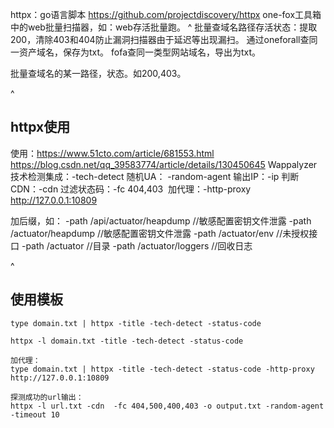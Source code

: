 httpx：go语言脚本 <https://github.com/projectdiscovery/httpx>
one-fox工具箱中的web批量扫描器，如：web存活批量跑。
^
批量查域名路径存活状态：提取200，清除403和404防止漏洞扫描器由于延迟等出现漏扫。
通过oneforall查同一资产域名，保存为txt。
fofa查同一类型网站域名，导出为txt。

批量查域名的某一路径，状态。如200,403。


^
## **httpx使用**
使用：<https://www.51cto.com/article/681553.html>
<https://blog.csdn.net/qq_39583774/article/details/130450645>
Wappalyzer 技术检测集成：-tech-detect
随机UA： -random-agent
输出IP：-ip
判断CDN：-cdn
过滤状态码：-fc 404,403 
加代理：-http-proxy http://127.0.0.1:10809

加后缀，如：
-path /api/actuator/heapdump   //敏感配置密钥文件泄露
-path /actuator/heapdump   //敏感配置密钥文件泄露
-path /actuator/env   //未授权接口
-path /actuator     //目录
-path /actuator/loggers  //回收日志

^
## **使用模板**
```
type domain.txt | httpx -title -tech-detect -status-code

httpx -l domain.txt -title -tech-detect -status-code 

加代理：
type domain.txt | httpx -title -tech-detect -status-code -http-proxy http://127.0.0.1:10809

探测成功的url输出：
httpx -l url.txt -cdn  -fc 404,500,400,403 -o output.txt -random-agent -timeout 10 

```